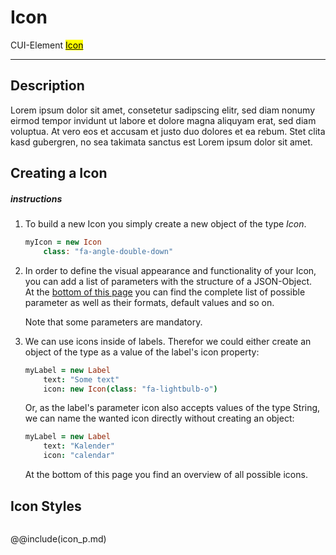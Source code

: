 # Icon
<span class="inheritance">CUI-Element
<a href="#Documentation/elements/icon"><mark>Icon</mark></a>
</span>
***

## Description
Lorem ipsum dolor sit amet, consetetur sadipscing elitr, sed diam nonumy eirmod tempor invidunt ut labore et dolore magna aliquyam erat, sed diam voluptua. At vero eos et accusam et justo duo dolores et ea rebum. Stet clita kasd gubergren, no sea takimata sanctus est Lorem ipsum dolor sit amet.



## Creating a Icon

##### instructions

1. 
	To build a new Icon you simply create a new object of the type *Icon*.
	
	```coffeescript
	myIcon = new Icon
		class: "fa-angle-double-down"
	```

2. 
	In order to define the visual appearance and functionality of your Icon, you can add a list of parameters with the structure of a JSON-Object.<br />
	At the <a href="#parameter">bottom of this page</a> you can find the complete list of possible parameter as well as their formats, default values and so on.

	Note that some parameters are mandatory.

3. 
	We can use icons inside of labels. Therefor we could either create an object of the type as a value of the label's icon property:

	```coffeescript
	myLabel = new Label
		text: "Some text"
		icon: new Icon(class: "fa-lightbulb-o")
	```

	Or, as the label's parameter icon also accepts values of the type String, we can name the wanted icon directly without creating an object:
	
	```coffeescript
	myLabel = new Label
		text: "Kalender"
		icon: "calendar"
	```

	At the bottom of this page you find an overview of all possible icons.


## Icon Styles

<img src="css/icons.svg" alt>
<picture>
    <source srcset="css/icons.svg" type="image/svg+xml">
</picture>


@@include(icon_p.md)






